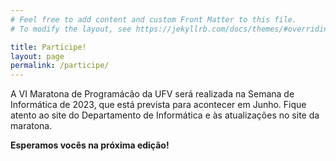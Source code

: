 ```yaml
---
# Feel free to add content and custom Front Matter to this file.
# To modify the layout, see https://jekyllrb.com/docs/themes/#overriding-theme-defaults

title: Participe!
layout: page
permalink: /participe/
---
```


A VI Maratona de Programácão da UFV será realizada na Semana de Informática de 2023, que está prevista para acontecer em Junho. Fique atento ao site do Departamento de Informática e às atualizações no site da maratona. 

**Esperamos vocês na próxima edição!**